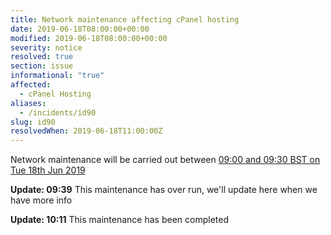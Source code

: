 ```yaml
---
title: Network maintenance affecting cPanel hosting
date: 2019-06-18T08:00:00+00:00
modified: 2019-06-18T08:00:00+00:00
severity: notice
resolved: true
section: issue
informational: "true"
affected:
  - cPanel Hosting
aliases:
  - /incidents/id90
slug: id90
resolvedWhen: 2019-06-18T11:00:00Z
---
```


Network maintenance will be carried out between [09:00 and 09:30 BST on Tue 18th Jun 2019](https://www.timeanddate.com/worldclock/fixedtime.html?iso=20190618T08&ah=1)

**Update: 09:39** This maintenance has over run, we'll update here when we have more info

**Update: 10:11** This maintenance has been completed

